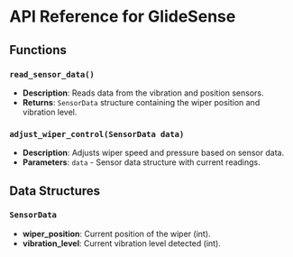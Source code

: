 # API Reference for GlideSense

## Functions

### `read_sensor_data()`
- **Description**: Reads data from the vibration and position sensors.
- **Returns**: `SensorData` structure containing the wiper position and vibration level.

### `adjust_wiper_control(SensorData data)`
- **Description**: Adjusts wiper speed and pressure based on sensor data.
- **Parameters**: `data` - Sensor data structure with current readings.

## Data Structures

### `SensorData`
- **wiper_position**: Current position of the wiper (int).
- **vibration_level**: Current vibration level detected (int).

